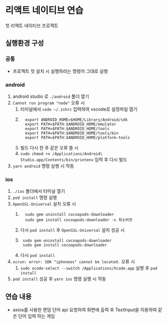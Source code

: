 # 리액트 네이티브 연습

첫 리액트 네이티브 프로젝트

## 실행환경 구성
### 공통
- 프로젝트 첫 설치 시 실행하라는 명령어 그대로 실행

### android
1. android studio 로 `./android` 폴더 열기
2. `Cannot run program "node"` 오류 시
   1. 터미널에서 `code ~/.zshrc` 입력하여 vscode로 설정파일 열기
   2. ```
        export ANDROID_HOME=$HOME/Library/Android/sdk
        export PATH=$PATH:$ANDROID_HOME/emulator
        export PATH=$PATH:$ANDROID_HOME/tools
        export PATH=$PATH:$ANDROID_HOME/tools/bin
        export PATH=$PATH:$ANDROID_HOME/platform-tools
      ```
    3. 빌드 다시 한 후 같은 오류 뜰 시
    4. `sudo chmod +x /Applications/Android\ Studio.app/Contents/bin/printenv` 입력 후 다시 빌드
3. `yarn android` 명령 실행 시 작동

### ios
1. `./ios` 폴더에서 터미널 열기
2. `pod install` 명령 실행
3. `OpenSSL-Universal` 설치 오류 시
   1. ```
        sudo gem uninstall cocoapods-downloader
        sudo gem install cocoapods-downloader -v 최소버전
      ```
    2. 다시 `pod install` 후 `OpenSSL-Universal` 설치 성공 시
    3. ```
        sudo gem uninstall cocoapods-downloader
        sudo gem install cocoapods-downloader
       ```
    4. 다시 `pod install`
4. `xcrun: error: SDK "iphoneos" cannot be located.` 오류 시
   1. `sudo xcode-select --switch /Applications/Xcode.app` 실행 후 `pod install`
5. `pod install` 성공 후 `yarn ios` 명령 실행 시 작동

## 연습 내용
- axios를 사용한 랜덤 단어 api 요청하여 화면에 출력 후 TextInput을 이용하여 같은 단어 입력 하는 게임